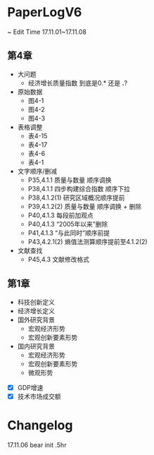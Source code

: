 # PaperLogV6

~ Edit Time 17.11.01~17.11.08

## 第4章
- 大问题
    + 经济增长质量指数 到底是0.* 还是 **.**?
- 原始数据
    + 图4-1
    + 图4-2
    + 图4-3
- 表格调整
    + 表4-15
    + 表4-17
    + 表4-6
    + 表4-1 
- 文字顺序/删减
    + P35,4.1.1 质量与数量 顺序调换
    + P38,4.1.1 四步构建综合指数 顺序下拉
    + P38,4.1.2(1) 研究区域概况顺序提前 
    + P39,4.1.2(2) 质量与数量 顺序调换 + 删除
    + P40,4.1.3 每段前加观点
    + P40,4.1.3 “2005年以来”删除
    + P41,4.1.3 “与此同时”顺序前提
    + P43,4.2.1(2) 熵值法测算顺序提前至4.1.2(2)
- 文献查找
    + P45,4.3 文献修改格式

## 第1章
- 科技创新定义
- 经济增长定义
- 国外研究背景
    + 宏观经济形势
    + 宏观创新要素形势
- 国内研究背景
    + 宏观经济形势
    + 宏观创新要素形势
    + 微观形势
- [x] GDP增速
- [x] 技术市场成交额
 
# Changelog
17.11.06 bear init .5hr